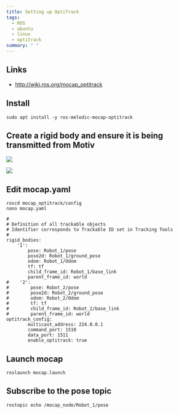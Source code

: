 ```yaml
---
title: Setting up OptiTrack
tags:
  - ROS
  - ubuntu
  - linux
  - optitrack
summary: " "
---
```


## Links

* <http://wiki.ros.org/mocap_optitrack>

## Install

```
sudo apt install -y ros-melodic-mocap-optitrack
```

## Create a rigid body and ensure it is being transmitted from Motiv

![](image1.jpg)

![](image2.jpg)

## Edit mocap.yaml                                           

```
roscd mocap_optitrack/config
nano mocap.yaml
```

```
#
# Definition of all trackable objects
# Identifier corresponds to Trackable ID set in Tracking Tools
#
rigid_bodies:
    '1':
        pose: Robot_1/pose
        pose2d: Robot_1/ground_pose
        odom: Robot_1/Odom
        tf: tf
        child_frame_id: Robot_1/base_link
        parent_frame_id: world
#    '2':
#        pose: Robot_2/pose
#        pose2d: Robot_2/ground_pose
#        odom: Robot_2/Odom
#        tf: tf
#        child_frame_id: Robot_2/base_link
#        parent_frame_id: world
optitrack_config:
        multicast_address: 224.0.0.1
        command_port: 1510
        data_port: 1511
        enable_optitrack: true
```

## Launch mocap

```
roslaunch mocap.launch
```

## Subscribe to the pose topic

```
rostopic echo /mocap_node/Robot_1/pose 
```
